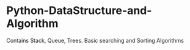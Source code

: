 # Python-DataStructure-and-Algorithm
Contains Stack, Queue, Trees. Basic searching and Sorting Algorithms
